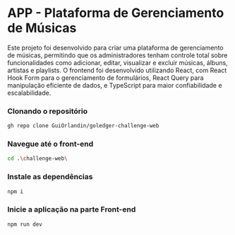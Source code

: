# APP - Plataforma de Gerenciamento de Músicas

Este projeto foi desenvolvido para criar uma plataforma de gerenciamento de músicas, permitindo que os administradores tenham controle total sobre funcionalidades como adicionar, editar, visualizar e excluir músicas, álbuns, artistas e playlists. O frontend foi desenvolvido utilizando React, com React Hook Form para o gerenciamento de formulários, React Query para manipulação eficiente de dados, e TypeScript para maior confiabilidade e escalabilidade.

### Clonando o repositório

```sh
gh repo clone GuiOrlandin/goledger-challenge-web
```

### Navegue até o front-end

```sh
cd .\challenge-web\
```

### Instale as dependências

```sh
npm i
```

### Inicie a aplicação na parte Front-end

```sh
npm run dev
```
